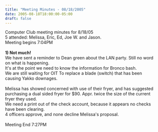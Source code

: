 ```yaml
---
title: "Meeting Minutes - 08/18/2005"
date: 2005-08-18T18:00:00-05:00
draft: false
---
```


Computer Club meeting minutes for 8/18/05<br>
   5 attended: Melissa, Eric, Ed, Joe W. and Jason.<br>
   Meeting begins 7:04PM<br><br>
   <b>1) Not much!</b><br>
   We have sent a reminder to Dean green about the LAN party. Still no word on what is happening.<br>
   It's at the point we need to know the information for Bronco bash.<br>
   We are still waiting for OIT To replace a blade (switch) that has been causing Yakko downages.<br>
   <br>
   Melissa has showed concerned with use of their fryer, and has suggested purchasing a dual sided fryer for $90.  Appr. twice the size of the current fryer they used.<br>
   We need a print out of the check account, because it appears no checks have been clearing.<br>
   4 officers approve, and none decline Melissa's proposal.<br><br>
   Meeting End 7:27PM<br>

